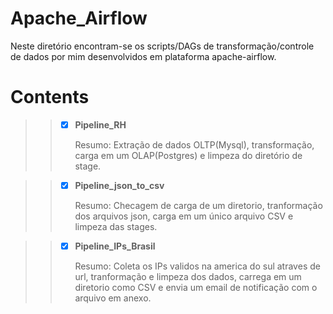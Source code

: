 # Apache_Airflow
Neste diretório encontram-se os scripts/DAGs de transformação/controle de dados por mim desenvolvidos em plataforma apache-airflow.

# Contents
>> - [X] **Pipeline_RH**
    <p>Resumo: Extração de dados OLTP(Mysql), transformação, carga em um OLAP(Postgres) e limpeza do diretório de stage.</p>

>> - [X] **Pipeline_json_to_csv**
    <p>Resumo: Checagem de carga de um diretorio, tranformação dos arquivos json, carga em um único arquivo CSV e limpeza das stages.</p>

>> - [X] **Pipeline_IPs_Brasil**
    <p>Resumo: Coleta os IPs validos na america do sul atraves de url, tranformação e limpeza dos dados, carrega em um diretorio como CSV e envia um email de notificação               com o arquivo em anexo.</p>

